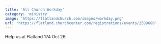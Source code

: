 ```yaml
---
title: 'All Church Workday'
category: 'ministry'
image: 'https://flatlandchurch.com/images/workday.png'
url: 'https://flatland.churchcenter.com/registrations/events/2509680'
---
```


Help us at Flatland 174 Oct 26.
